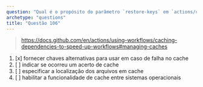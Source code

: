 ```yaml
---
question: "Qual é o propósito do parâmetro `restore-keys` em `actions/cache` no GitHub Actions?"
archetype: "questions"
title: "Questão 106"
---
```



> https://docs.github.com/en/actions/using-workflows/caching-dependencies-to-speed-up-workflows#managing-caches
1. [x] fornecer chaves alternativas para usar em caso de falha no cache
1. [ ] indicar se ocorreu um acerto de cache
1. [ ] especificar a localização dos arquivos em cache
1. [ ] habilitar a funcionalidade de cache entre sistemas operacionais
